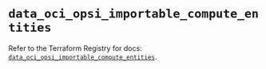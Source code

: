 # `data_oci_opsi_importable_compute_entities`

Refer to the Terraform Registry for docs: [`data_oci_opsi_importable_compute_entities`](https://registry.terraform.io/providers/oracle/oci/7.19.0/docs/data-sources/opsi_importable_compute_entities).
